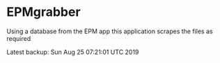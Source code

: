 # EPMgrabber
Using a database from the EPM app this application scrapes the files as required


Latest backup: Sun Aug 25 07:21:01 UTC 2019
